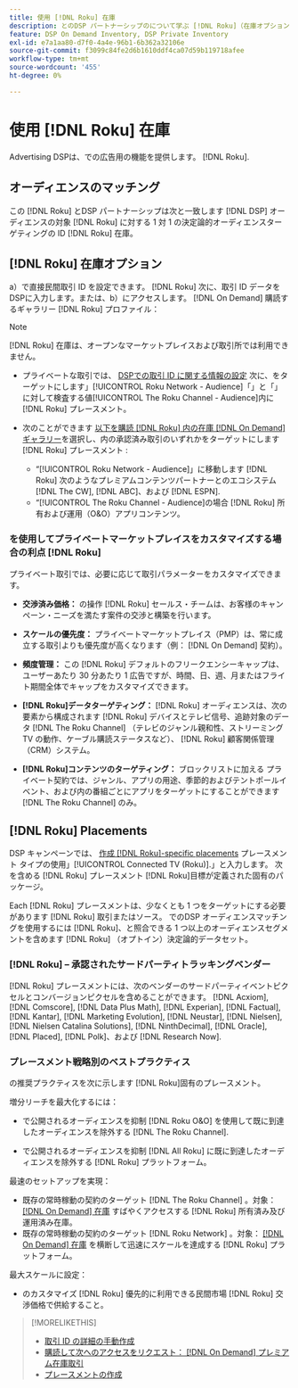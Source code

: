 ```yaml
---
title: 使用 [!DNL Roku] 在庫
description: とのDSP パートナーシップのについて学ぶ [!DNL Roku]（在庫オプション、承認済みのサードパーティトラッキングベンダー、のベストプラクティスを含む） [!DNL Roku]固有のプレースメント。
feature: DSP On Demand Inventory, DSP Private Inventory
exl-id: e7a1aa80-d7f0-4a4e-96b1-6b362a32106e
source-git-commit: f3099c84fe2d6b1610ddf4ca07d59b119718afee
workflow-type: tm+mt
source-wordcount: '455'
ht-degree: 0%

---
```


# 使用 [!DNL Roku] 在庫

Advertising DSPは、での広告用の機能を提供します。 [!DNL Roku].

## オーディエンスのマッチング

この [!DNL Roku] とDSP パートナーシップは次と一致します [!DNL DSP] オーディエンスの対象 [!DNL Roku] に対する 1 対 1 の決定論的オーディエンスターゲティングの ID [!DNL Roku] 在庫。

## [!DNL Roku] 在庫オプション

a）で直接民間取引 ID を設定できます。 [!DNL Roku] 次に、取引 ID データをDSPに入力します。または、b）にアクセスします。 [!DNL On Demand] 購読するギャラリー [!DNL Roku] プロファイル：

>[!NOTE]
>
>[!DNL Roku] 在庫は、オープンなマーケットプレイスおよび取引所では利用できません。

* プライベートな取引では、 [DSPでの取引 ID に関する情報の設定](/help/dsp/inventory/deal-id-create.md) 次に、をターゲットにします」[!UICONTROL Roku Network - Audience]「」と「」に対して検査する値[!UICONTROL The Roku Channel - Audience]内に [!DNL Roku] プレースメント。<!-- Or do you target the deal ID?? I see those strings for Roku On Demand inventory. Clarify if all Roku private deals show up as one or the other of these in Roku Private inventory in Roku placement settings. -->

* 次のことができます [以下を購読 [!DNL Roku] 内の在庫 [!DNL On Demand] ギャラリー](/help/dsp/inventory/on-demand-inventory-subscribe.md)を選択し、内の承認済み取引のいずれかをターゲットにします [!DNL Roku] プレースメント :

   * “[!UICONTROL Roku Network - Audience]」に移動します [!DNL Roku] 次のようなプレミアムコンテンツパートナーとのエコシステム [!DNL The CW], [!DNL ABC]、および [!DNL ESPN].
   * “[!UICONTROL The Roku Channel - Audience]の場合 [!DNL Roku] 所有および運用（O&amp;O）アプリコンテンツ。

### を使用してプライベートマーケットプレイスをカスタマイズする場合の利点 [!DNL Roku]

プライベート取引では、必要に応じて取引パラメーターをカスタマイズできます。

* **交渉済み価格：** の操作 [!DNL Roku] セールス・チームは、お客様のキャンペーン・ニーズを満たす案件の交渉と構築を行います。

* **スケールの優先度：** プライベートマーケットプレイス（PMP）は、常に成立する取引よりも優先度が高くなります（例： [!DNL On Demand] 契約）。

* **頻度管理：** この [!DNL Roku] デフォルトのフリークエンシーキャップは、ユーザーあたり 30 分あたり 1 広告ですが、時間、日、週、月またはフライト期間全体でキャップをカスタマイズできます。<!-- Within the DSP placement settings? NO - you negotiate this with Roku, but Christine to confirm with Amanda whether you should be able to edit this in placement. -->

* **[!DNL Roku]データターゲティング：** [!DNL Roku] オーディエンスは、次の要素から構成されます [!DNL Roku] デバイスとテレビ信号、追跡対象のデータ [!DNL The Roku Channel] （テレビのジャンル親和性、ストリーミング TV の動作、ケーブル購読ステータスなど）、 [!DNL Roku] 顧客関係管理（CRM）システム。

* **[!DNL Roku]コンテンツのターゲティング：** ブロックリストに加える プライベート契約では、ジャンル、アプリの用途、季節的およびテントポールイベント、および内の番組ごとにアプリをターゲットにすることができます [!DNL The Roku Channel] のみ。

## [!DNL Roku] Placements

DSP キャンペーンでは、 [作成 [!DNL Roku]-specific placements](/help/dsp/campaign-management/placements/placement-create.md) プレースメント タイプの使用」[!UICONTROL Connected TV (Roku)].」と入力します。 次を含める [!DNL Roku] プレースメント [!DNL Roku]目標が定義された固有のパッケージ。

Each [!DNL Roku] プレースメントは、少なくとも 1 つをターゲットにする必要があります [!DNL Roku] 取引またはソース。 でのDSP オーディエンスマッチングを使用するには [!DNL Roku]、と照合できる 1 つ以上のオーディエンスセグメントを含めます [!DNL Roku] （オプトイン）決定論的データセット。

### [!DNL Roku] – 承認されたサードパーティトラッキングベンダー

[!DNL Roku] プレースメントには、次のベンダーのサードパーティイベントピクセルとコンバージョンピクセルを含めることができます。  [!DNL Acxiom], [!DNL Comscore], [!DNL Data Plus Math], [!DNL Experian], [!DNL Factual], [!DNL Kantar], [!DNL Marketing Evolution], [!DNL Neustar], [!DNL Nielsen], [!DNL Nielsen Catalina Solutions], [!DNL NinthDecimal], [!DNL Oracle], [!DNL Placed], [!DNL Polk]、および [!DNL Research Now].

### プレースメント戦略別のベストプラクティス

の推奨プラクティスを次に示します [!DNL Roku]固有のプレースメント。

増分リーチを最大化するには：

* で公開されるオーディエンスを抑制 [!DNL Roku O&O] を使用して既に到達したオーディエンスを除外する [!DNL The Roku Channel].

* で公開されるオーディエンスを抑制 [!DNL All Roku] に既に到達したオーディエンスを除外する [!DNL Roku] プラットフォーム。

最速のセットアップを実現：

* 既存の常時稼動の契約のターゲット [!DNL The Roku Channel] 。対象： [[!DNL On Demand] 在庫](/help/dsp/inventory/on-demand-inventory-subscribe.md) すばやくアクセスする [!DNL Roku] 所有済み及び運用済み在庫。
* 既存の常時稼動の契約のターゲット [!DNL Roku Network] 。対象： [[!DNL On Demand] 在庫](/help/dsp/inventory/on-demand-inventory-subscribe.md) を横断して迅速にスケールを達成する [!DNL Roku] プラットフォーム。

最大スケールに設定：

* のカスタマイズ [!DNL Roku] 優先的に利用できる民間市場 [!DNL Roku] 交渉価格で供給すること。

>[!MORELIKETHIS]
>
>* [取引 ID の詳細の手動作成](/help/dsp/inventory/deal-id-create.md)
> * [購読して次へのアクセスをリクエスト： [!DNL On Demand] プレミアム在庫取引](/help/dsp/inventory/on-demand-inventory-subscribe.md)
>* [プレースメントの作成](/help/dsp/campaign-management/placements/placement-create.md)
